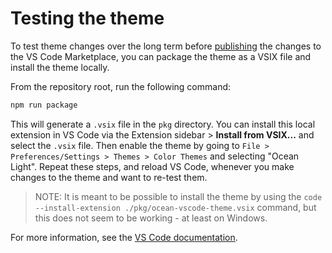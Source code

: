 # Testing the theme

To test theme changes over the long term before [publishing](./publishing.md) the changes to the VS Code Marketplace, you can package the theme as a VSIX file and install the theme locally.

From the repository root, run the following command:

```bash
npm run package
```

This will generate a `.vsix` file in the `pkg` directory. You can install this local extension in VS Code via the Extension sidebar > **Install from VSIX...** and select the `.vsix` file. Then enable the theme by going to `File > Preferences/Settings > Themes > Color Themes` and selecting "Ocean Light". Repeat these steps, and reload VS Code, whenever you make changes to the theme and want to re-test them.

> NOTE: It is meant to be possible to install the theme by using the `code --install-extension ./pkg/ocean-vscode-theme.vsix` command, but this does not seem to be working - at least on Windows.

For more information, see the [VS Code documentation](https://code.visualstudio.com/api/working-with-extensions/publishing-extension#packaging-extensions).
